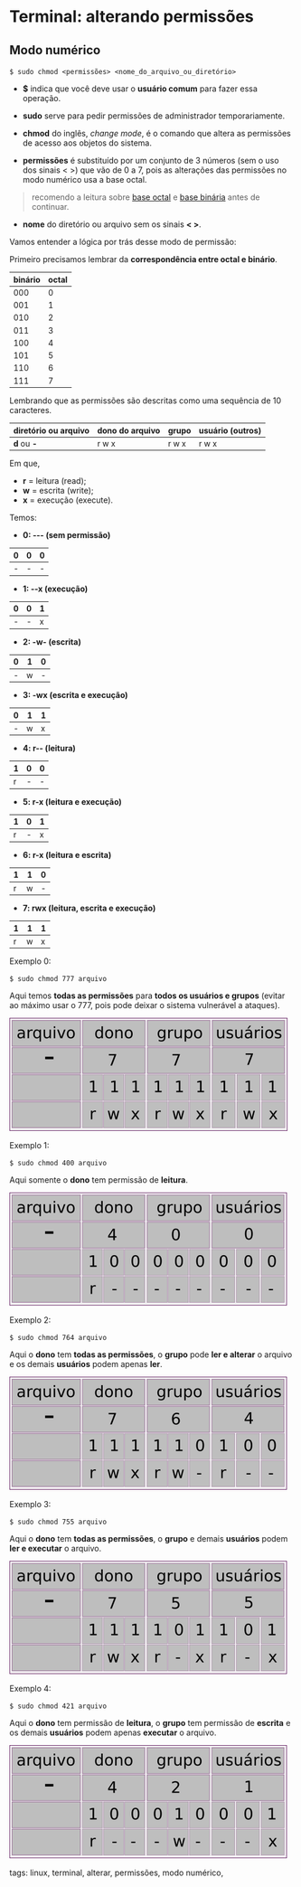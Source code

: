 # Terminal: alterando permissões


## Modo numérico

```
$ sudo chmod <permissões> <nome_do_arquivo_ou_diretório>
```

- **$** indica que você deve usar o **usuário comum** para fazer essa operação.

- **sudo** serve para pedir permissões de administrador temporariamente.

- **chmod** do inglês, *change mode*, é o comando que altera as permissões de acesso aos objetos do sistema.

- **permissões** é substituído por um conjunto de 3 números (sem o uso dos sinais < >) que vão de 0 a 7, pois as alterações das permissões no modo numérico usa a base octal.

> recomendo a leitura sobre [base octal](../bases_numericas/p0002_base_numerica_oct.md) e [base binária](../bases_numericas/p0001_base_numerica_bin.md) antes de continuar.

- **nome** do diretório ou arquivo sem os sinais **< >**.

Vamos entender a lógica por trás desse modo de permissão:

Primeiro precisamos lembrar da **correspondência entre octal e binário**.

| binário | octal |
|---------|-------|
|   000   |   0   |
|   001   |   1   |
|   010   |   2   |
|   011   |   3   |
|   100   |   4   |
|   101   |   5   |
|   110   |   6   |
|   111   |   7   |

Lembrando que as permissões são descritas como uma sequência de 10 caracteres.

| diretório ou arquivo | dono do arquivo | grupo | usuário (outros) |
|----------------------|-----------------|-------|------------------|
|   **d** ou **-**     |      r w x      | r w x |     r w x        |

Em que,

- **r** = leitura (read);
- **w** = escrita (write);
- **x** = execução (execute).

Temos:

- **0: --- (sem permissão)**

| 0 | 0 | 0 |
|---|---|---|
| - | - | - |

- **1: --x (execução)**

| 0 | 0 | 1 |
|---|---|---|
| - | - | x |

- **2: -w- (escrita)**

| 0 | 1 | 0 |
|---|---|---|
| - | w | - |

- **3: -wx (escrita e execução)**

| 0 | 1 | 1 |
|---|---|---|
| - | w | x |

- **4: r-- (leitura)**

| 1 | 0 | 0 |
|---|---|---|
| r | - | - |

- **5: r-x (leitura e execução)**

| 1 | 0 | 1 |
|---|---|---|
| r | - | x |

- **6: r-x (leitura e escrita)**

| 1 | 1 | 0 |
|---|---|---|
| r | w | - |

- **7: rwx (leitura, escrita e execução)**

| 1 | 1 | 1 |
|---|---|---|
| r | w | x |

Exemplo 0:

```
$ sudo chmod 777 arquivo
```

Aqui temos **todas as permissões** para **todos os usuários e grupos** (evitar ao máximo usar o 777, pois pode deixar o sistema vulnerável a ataques).

![permissão 777](img/p0036-0.png)

Exemplo 1:

```
$ sudo chmod 400 arquivo
```

Aqui somente o **dono** tem permissão de **leitura**.

![permissão 400](img/p0036-1.png)

Exemplo 2:

```
$ sudo chmod 764 arquivo
```

Aqui o **dono** tem **todas as permissões**, o **grupo** pode **ler e alterar** o arquivo e os demais **usuários** podem apenas **ler**.

![permissão 764](img/p0036-2.png)

Exemplo 3:

```
$ sudo chmod 755 arquivo
```

Aqui o **dono** tem **todas as permissões**, o **grupo** e demais **usuários** podem **ler e executar** o arquivo.

![permissão 755](img/p0036-3.png)

Exemplo 4:

```
$ sudo chmod 421 arquivo
```

Aqui o **dono** tem permissão de **leitura**, o **grupo** tem permissão de **escrita** e os demais **usuários** podem apenas **executar** o arquivo.

![permissão 421](img/p0036-4.png)


tags: linux, terminal, alterar, permissões, modo numérico, 
